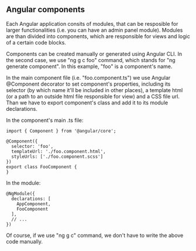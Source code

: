 ## Angular components

Each Angular application consits of modules, that can be resposible for larger functionalities (i.e. you can have an admin panel module). Modules are than divided into components, which are responsible for views and logic of a certain code blocks.

Components can be created manually or generated using Angular CLI. In the second case, we use "ng g c foo" command, which stands for "ng generate component". In this example, "foo" is a component's name.

In the main component file (i.e. "foo.component.ts") we use Angular @Component decorator to set component's properties, including its selector (by which name it'll be included in other places), a template html (or a path to an outside html file responsible for view) and a CSS file url. Than we have to export component's class and add it to its module declarations.

In the component's main .ts file:

    import { Component } from '@angular/core';

    @Component({
      selector: 'foo',
      templateUrl: './foo.component.html',
      styleUrls: ['./foo.component.scss']
    })
    export class FooComponent {
    }

In the module:

    @NgModule({
      declarations: [
        AppComponent,
        FooComponent
      ],
      // ...
    })

Of course, if we use "ng g c" command, we don't have to write the above code manually.